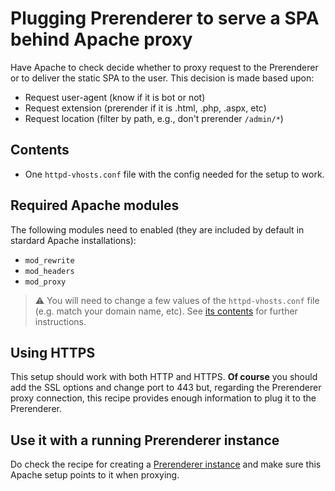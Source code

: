 # Plugging Prerenderer to serve a SPA behind Apache proxy

Have Apache to check decide whether to proxy request to the Prerenderer or to deliver the static SPA to the user. This decision is made based upon:

- Request user-agent (know if it is bot or not)
- Request extension (prerender if it is .html, .php, .aspx, etc)
- Request location (filter by path, e.g., don't prerender `/admin/*`)

## Contents

- One `httpd-vhosts.conf` file with the config needed for the setup to work.

## Required Apache modules

The following modules need to enabled (they are included by default in stardard Apache installations):

- `mod_rewrite`
- `mod_headers`
- `mod_proxy`

> ⚠️ You will need to change a few values of the `httpd-vhosts.conf` file (e.g. match your domain name, etc). See [its contents](https://github.com/duartealexf/seo-prerenderer/blob/master/recipes/apache-proxy/2.4/httpd-vhosts.conf) for further instructions.

## Using HTTPS

This setup should work with both HTTP and HTTPS. **Of course** you should add the SSL options and change port to 443 but, regarding the Prerenderer proxy connection, this recipe provides enough information to plug it to the Prerenderer.

## Use it with a running Prerenderer instance

Do check the recipe for creating a [Prerenderer instance](https://github.com/duartealexf/seo-prerenderer/blob/master/recipes/prerenderer-behind-proxy) and make sure this Apache setup points to it when proxying.
